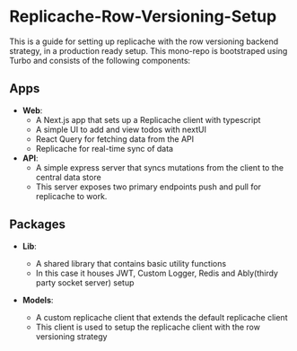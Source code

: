 # Replicache-Row-Versioning-Setup

This is a guide for setting up replicache with the row versioning backend strategy, in a production ready setup. This mono-repo is bootstraped using Turbo and consists of the following components:

## Apps

- **Web**:
  - A Next.js app that sets up a Replicache client with typescript
  - A simple UI to add and view todos with nextUI
  - React Query for fetching data from the API
  - Replicache for real-time sync of data
- **API**:
  - A simple express server that syncs mutations from the client to the central data store
  - This server exposes two primary endpoints push and pull for replicache to work.

## Packages

- **Lib**:

  - A shared library that contains basic utility functions
  - In this case it houses JWT, Custom Logger, Redis and Ably(thirdy party socket server) setup

- **Models**:
  - A custom replicache client that extends the default replicache client
  - This client is used to setup the replicache client with the row versioning strategy

